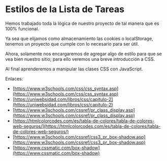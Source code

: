 # Estilos de la Lista de Tareas

Hemos trabajado toda la lógica de nuestro proyecto de tal manera que es 100%
funcional.

Ya sea que elijamos como almacenamiento las cookies o localStorage, tenemos un
proyecto que cumple con lo necesario para ser útil.

Ahora, solamente nos encargaremos de agregar algo de estilo para que se vea bien nuestro sitio;
para ello veremos una breve introducción a CSS.

Al final aprenderemos a manipular las clases CSS con JavaScript.

Enlaces:

* [https://www.w3schools.com/css/css_syntax.asp](https://www.w3schools.com/css/css_syntax.asp)
* [https://uniwebsidad.com/libros/css/capitulo-2](https://uniwebsidad.com/libros/css/capitulo-2)
* [https://www.w3schools.com/cssref/pr_class_display.asp](https://www.w3schools.com/cssref/pr_class_display.asp)
* [https://htmlcolorcodes.com/es/tabla-de-colores/tabla-de-colores-web-seguros/](https://htmlcolorcodes.com/es/tabla-de-colores/tabla-de-colores-web-seguros/)
* [https://www.w3schools.com/cssref/css3_pr_box-shadow.asp](https://www.w3schools.com/cssref/css3_pr_box-shadow.asp)
* [https://www.cssmatic.com/box-shadow](https://www.cssmatic.com/box-shadow)
